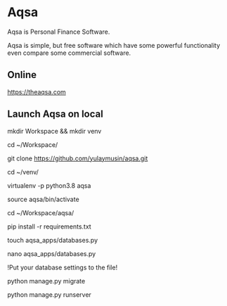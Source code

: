 # Aqsa
Aqsa is Personal Finance Software.

Aqsa is simple, but free software which have some powerful functionality even compare some commercial software.
## Online
https://theaqsa.com
## Launch Aqsa on local
mkdir Workspace && mkdir venv

cd ~/Workspace/

git clone https://github.com/yulaymusin/aqsa.git

cd ~/venv/

virtualenv -p python3.8 aqsa

source aqsa/bin/activate

cd ~/Workspace/aqsa/

pip install -r requirements.txt

touch aqsa_apps/databases.py

nano aqsa_apps/databases.py

!Put your database settings to the file!

python manage.py migrate

python manage.py runserver
